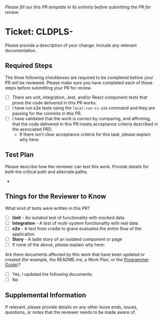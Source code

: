 _Please fill our this PR template in its entirety before submitting the PR for review._

<!-- Fill in your ticket number below, or a brief title if this isn't directly attached to a ticket. -->
# Ticket: CLDPLS-

Please provide a description of your change. Include any relevant documentation.

## Required Steps
<!-- Check off these items as you complete your PR. You may want to add or remove items on this list, depending on what applies to your task. -->
The three following checkboxes are required to be completed before your PR will be reviewed. Please make sure you have completed each of these steps before submitting your PR for review.

- [ ] There are unit, integration, Jest, and/or React component tests that prove the code delivered in this PR works.
- [ ] I have run e2e tests using the `local:run-ci-e2e` command and they are passing for the commits in this PR.
- [ ] I have validated that the work is correct by comparing, and affirming, that the code delivered in this PR meets acceptance criteria described in the associated PRD.
  - If there isn't clear acceptance criteria for this task, please explain why here: 

## Test Plan

Please describe how the reviewer can test this work. Provide details for both the critical path and alternate paths.

- 

## Things for the Reviewer to Know

What kind of tests were written in this PR?
- [ ] **Unit** - An isolated test of functionality with mocked data
- [ ] **Integration** - A test of multi-system functionality with real data
- [ ] **e2e** - A test from cradle to grave evaluates the entire flow of the application
- [ ] **Story** - A ladle story of an isolated component or page
- [ ] If none of the above, please explain why here:

Are there documents affected by this work that have been updated or created (for example, the README.me, a Work Plan, or the [Programmer Guide](https://cloudplus.atlassian.net/wiki/spaces/CLOUDPLUS/pages/9830401/Programmer+Guide))?
- [ ] Yes, I updated the following documents:
- [ ] No

## Supplemental Information
If relevant, please provide details on any other loose ends, issues, questions, or notes that the reviewer needs to be made aware of.

